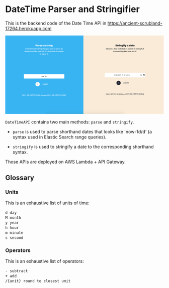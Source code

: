 # DateTime Parser and Stringifier

This is the backend code of the Date Time API in https://ancient-scrubland-17264.herokuapp.com

![alt tag](app-preview.png)

`DateTimeAPI` contains two main methods: `parse` and `stringify`.

- `parse` is used to parse shorthand dates that looks like 'now-1d/d' (a syntax used in Elastic Search range queries).

- `stringify` is used to stringify a date to the corresponding shorthand syntax.

Those APIs are deployed on AWS Lambda + API Gateway.

## Glossary
### Units
This is an exhaustive list of units of time:
```
d day
M month
y year
h hour
m minute
s second
```

### Operators
This is an exhaustive list of operators:
```
- subtract
+ add
/{unit} round to closest unit
```